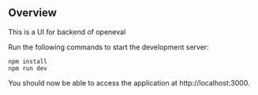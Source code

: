 
## Overview

This is a UI for backend of openeval 

Run the following commands to start the development server:

```
npm install
npm run dev
```

You should now be able to access the application at http://localhost:3000.
